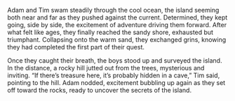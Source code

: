Adam and Tim swam steadily through the cool ocean, the island seeming both near and far as they pushed against the current. Determined, they kept going, side by side, the excitement of adventure driving them forward. After what felt like ages, they finally reached the sandy shore, exhausted but triumphant. Collapsing onto the warm sand, they exchanged grins, knowing they had completed the first part of their quest.

Once they caught their breath, the boys stood up and surveyed the island. In the distance, a rocky hill jutted out from the trees, mysterious and inviting. “If there’s treasure here, it’s probably hidden in a cave,” Tim said, pointing to the hill. Adam nodded, excitement bubbling up again as they set off toward the rocks, ready to uncover the secrets of the island.